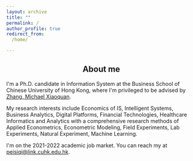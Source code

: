 ```yaml
---
layout: archive
title: ""
permalink: /
author_profile: true
redirect_from:
  /home/

---
```


## <center> About me </center>

I'm a Ph.D. candidate in Information System at the Business School of Chinese University of Hong Kong,
where I'm privileged to be advised by [Zhang, Michael Xiaoquan](https://mikezhang.com/).

My research interests include Economics of IS, Intelligent Systems, Business Analytics, Digital Platforms, Financial Technologies,
Healthcare Informatics and Analytics with a comprehensive research methods of Applied Econometrics, Econometric Modeling, Field Experiments, Lab Experiments,
Natural Experiment, Machine Learning.

I'm on the 2021-2022 academic job market. You can reach my at [peisiqi@link.cuhk.edu.hk](mailto:peisiqi@link.cuhk.edu.hk).
